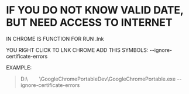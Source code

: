 # IF YOU DO NOT KNOW VALID DATE, BUT NEED ACCESS TO INTERNET

IN CHROME IS FUNCTION FOR RUN .lnk



YOU RIGHT CLICK TO LNK CHROME ADD THIS SYMBOLS: --ignore-certificate-errors

EXAMPLE:

> D:\        \GoogleChromePortableDev\GoogleChromePortable.exe --ignore-certificate-errors
>
> 
